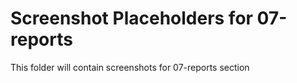 # Screenshot Placeholders for 07-reports
This folder will contain screenshots for 07-reports section
